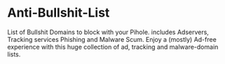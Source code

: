 # Anti-Bullshit-List
List of Bullshit Domains to block with your Pihole. includes Adservers, Tracking services Phishing and Malware Scum.
Enjoy a (mostly) Ad-free experience with this huge collection of ad, tracking and malware-domain lists.

